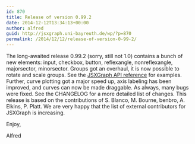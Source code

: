 ```yaml
---
id: 870
title: Release of version 0.99.2
date: 2014-12-12T13:34:13+00:00
author: alfred
guid: http://jsxgraph.uni-bayreuth.de/wp/?p=870
permalink: /2014/12/12/release-of-version-0-99-2/
---
```

The long-awaited release 0.99.2 (sorry, still not 1.0) contains a bunch of new elements: input, checkbox, button, reflexangle, nonreflexangle, majorsector, minorsector. Groups got an overhaul, it is now possible to rotate and scale groups. See the [JSXGraph API reference](http://jsxgraph.uni-bayreuth.de/docs/index.html) for examples. Further, curve plotting got a major speed up, axis labeling has been improved, and curves can now be made draggable. As always, many bugs were fixed. See the CHANGELOG for a more detailed list of changes. This release is based on the contributions of S. Blanco, M. Bourne, benbro, A. Elkins, P. Platt. We are very happy that the list of external contributors for JSXGraph is increasing.

Enjoy,

Alfred